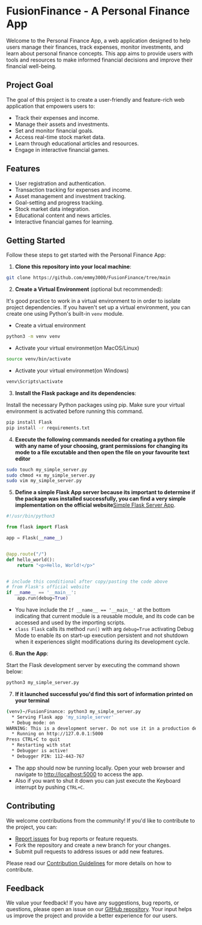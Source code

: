 # FusionFinance - A Personal Finance App

Welcome to the Personal Finance App, a web application designed to help users manage their finances,
track expenses, monitor investments, and learn about personal finance concepts. This app aims to 
provide users with tools and resources to make informed financial decisions and improve their
financial well-being.

## Project Goal
The goal of this project is to create a user-friendly and feature-rich web application that
empowers users to:

- Track their expenses and income.
- Manage their assets and investments.
- Set and monitor financial goals.
- Access real-time stock market data.
- Learn through educational articles and resources.
- Engage in interactive financial games.

## Features
- User registration and authentication.
- Transaction tracking for expenses and income.
- Asset management and investment tracking.
- Goal-setting and progress tracking.
- Stock market data integration.
- Educational content and news articles.
- Interactive financial games for learning.


## Getting Started
Follow these steps to get started with the Personal Finance App:

1. **Clone this repository into your local machine**:

```bash
git clone https://github.com/emmy3000/FusionFinance/tree/main
```



2. **Create a Virtual Environment** (optional but recommended):

It's good practice to work in a virtual environment to in order to isolate project dependencies.
If you haven't set up a virtual environment, you can create one using Python's built-in `venv` module.

- Create a virtual environment
```bash
python3 -m venv venv
```

- Activate your virtual environmet(on MacOS/Linux)
```bash
source venv/bin/activate
```

- Activate your virtual environmet(on Windows)
```bash
venv\Scripts\activate
```



3. **Install the Flask package and its dependencies**:

Install the necessary Python packages using pip. Make sure your virtual environment is activated
before running this command.
```bash
pip install Flask
pip install -r requirements.txt
```



4. **Execute the following commands needed for creating a python file with any name of your choosing,
grant permissions for changing its mode to a file excutable and then open the file on your favourite
text editor**

```bash
sudo touch my_simple_server.py
sudo chmod +x my_simple_server.py
sudo vim my_simple_server.py
```



5. **Define a simple Flask App server because its important to determine if the package was installed
successfully, you can find a very simple implementation on the
official website**[Simple Flask Server App](https://flask.palletsprojects.com/en/2.3.x/quickstart/).

```python
#!/usr/bin/python3

from flask import Flask

app = Flask(__name__)


@app.route("/")
def hello_world():
    return "<p>Hello, World!</p>"


# include this conditional after copy/pasting the code above
# from Flask's official website
if __name__ == '__main__':
    app.run(debug=True)

```
- You have include the `If __name__ == '__main__'` at the bottom indicating that current module 
is a reusable module, and its code can be accessed and used by the importing scripts.
- `class Flask` calls its method `run()` with arg `debug=True` activating Debug Mode to enable its 
on start-up execution persistent and not shutdown when it experiences slight modifications during its
development cycle.



6. **Run the App**:

Start the Flask development server by executing the command shown below:
```bash
python3 my_simple_server.py
```



7. **If it launched successful you'd find this sort of information printed on your terminal**
```bash
(venv)~/FusionFinance: python3 my_simple_server.py
  * Serving Flask app 'my_simple_server'
  * Debug mode: on
WARNING: This is a development server. Do not use it in a production deployment. Use a production WSGI server instead.
  * Running on http://127.0.0.1:5000
Press CTRL+C to quit
  * Restarting with stat
  * Debugger is active!
  * Debugger PIN: 112-443-767

```
- The app should now be running locally. Open your web browser and navigate
to [http://localhost:5000](http://localhost:5000) to access the app.
- Also if you want to shut it down you can just execute the Keyboard interrupt by pushing `CTRL+C`.


## Contributing

We welcome contributions from the community! If you'd like to contribute to the project, you can:

- [Report issues](https://github.com/emmy3000/FusionFinance/issues) for bug reports or feature requests.
- Fork the repository and create a new branch for your changes.
- Submit pull requests to address issues or add new features.

Please read our [Contribution Guidelines](CONTRIBUTING.md) for more details on how to contribute.



## Feedback

We value your feedback! If you have any suggestions, bug reports, or questions,
please open an issue on our [GitHub repository](https://github.com/emmy3000).
Your input helps us improve the project and provide a better experience for our users.


